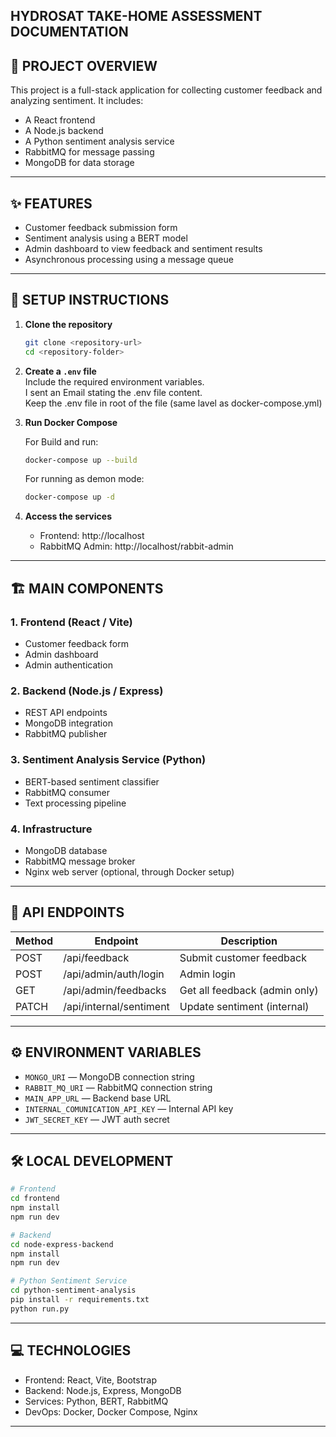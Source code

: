 ## HYDROSAT TAKE-HOME ASSESSMENT DOCUMENTATION

## 📖 PROJECT OVERVIEW

This project is a full-stack application for collecting customer feedback and analyzing sentiment. It includes:

- A React frontend  
- A Node.js backend  
- A Python sentiment analysis service  
- RabbitMQ for message passing  
- MongoDB for data storage

---

## ✨ FEATURES

- Customer feedback submission form  
- Sentiment analysis using a BERT model  
- Admin dashboard to view feedback and sentiment results  
- Asynchronous processing using a message queue

---

## 🚀 SETUP INSTRUCTIONS

1. **Clone the repository**
   ```bash
   git clone <repository-url>
   cd <repository-folder>
   ```

2. **Create a `.env` file**  
   Include the required environment variables. <br>
   I sent an Email stating the .env file content. <br>
   Keep the .env file in root of the file (same lavel as docker-compose.yml)


3. **Run Docker Compose**

   For Build and run:
   ```bash
   docker-compose up --build
   ```

   For running as demon mode:
   ```bash
   docker-compose up -d
   ```

4. **Access the services**
   - Frontend: http://localhost  
   - RabbitMQ Admin: http://localhost/rabbit-admin

---

## 🏗️ MAIN COMPONENTS

### 1. Frontend (React / Vite)
- Customer feedback form  
- Admin dashboard  
- Admin authentication

### 2. Backend (Node.js / Express)
- REST API endpoints  
- MongoDB integration  
- RabbitMQ publisher

### 3. Sentiment Analysis Service (Python)
- BERT-based sentiment classifier  
- RabbitMQ consumer  
- Text processing pipeline

### 4. Infrastructure
- MongoDB database  
- RabbitMQ message broker  
- Nginx web server (optional, through Docker setup)

---

## 📡 API ENDPOINTS

| Method | Endpoint                   | Description                     |
|--------|----------------------------|---------------------------------|
| POST   | /api/feedback              | Submit customer feedback        |
| POST   | /api/admin/auth/login      | Admin login                    |
| GET    | /api/admin/feedbacks       | Get all feedback (admin only)  |
| PATCH  | /api/internal/sentiment    | Update sentiment (internal)    |

---

## ⚙️ ENVIRONMENT VARIABLES

- `MONGO_URI` — MongoDB connection string  
- `RABBIT_MQ_URI` — RabbitMQ connection string  
- `MAIN_APP_URL` — Backend base URL  
- `INTERNAL_COMUNICATION_API_KEY` — Internal API key  
- `JWT_SECRET_KEY` — JWT auth secret

---


## 🛠 LOCAL DEVELOPMENT

```bash
# Frontend
cd frontend
npm install
npm run dev

# Backend
cd node-express-backend
npm install
npm run dev

# Python Sentiment Service
cd python-sentiment-analysis
pip install -r requirements.txt
python run.py
```

---

## 💻 TECHNOLOGIES

- Frontend: React, Vite, Bootstrap  
- Backend: Node.js, Express, MongoDB  
- Services: Python, BERT, RabbitMQ  
- DevOps: Docker, Docker Compose, Nginx

---

